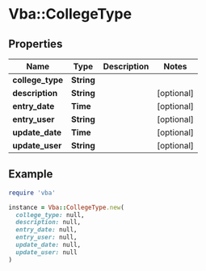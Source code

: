 # Vba::CollegeType

## Properties

| Name | Type | Description | Notes |
| ---- | ---- | ----------- | ----- |
| **college_type** | **String** |  |  |
| **description** | **String** |  | [optional] |
| **entry_date** | **Time** |  | [optional] |
| **entry_user** | **String** |  | [optional] |
| **update_date** | **Time** |  | [optional] |
| **update_user** | **String** |  | [optional] |

## Example

```ruby
require 'vba'

instance = Vba::CollegeType.new(
  college_type: null,
  description: null,
  entry_date: null,
  entry_user: null,
  update_date: null,
  update_user: null
)
```

